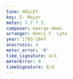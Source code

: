 ```yaml
---
tune: HOLLEY
key: E♭ Major
meter: 7.7.7.3.
composer: George Hews
arranger: Henry F. Lyte
year: 1793-1847
anacrusis: 4
meter_error: '0'
time_signature: 4/4
meterError: 0
timeSignature: 4/4
---
```

